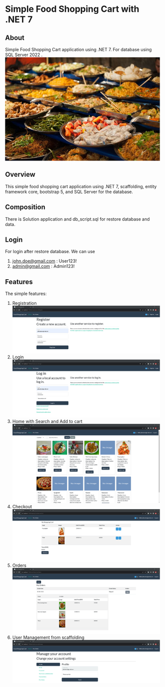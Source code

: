 # Simple Food Shopping Cart with .NET 7

## About
Simple Food Shopping Cart application using .NET 7. For database using SQL Server 2022 .<br/>
![](./Buffet.jpg)

## Overview
This simple food shopping cart application using .NET 7, scaffolding, entity framework core, bootstrap 5, and SQL Server for the database.

## Composition
There is Solution application and db_script.sql for restore database and data.

## Login
For login after restore database. We can use
1. john.doe@gmail.com : User123!
2. admin@gmail.com : Admin123!

## Features
The simple features:
1. Registration 
![](./Registration.png)
2. Login
![](./Login.png)
3. Home with Search and Add to cart
![](./Home.png)
4. Checkout
![](./Checkout.png)
5. Orders
![](./MyOrders.png)
6. User Management from scaffolding
![](./UserManage.png)

